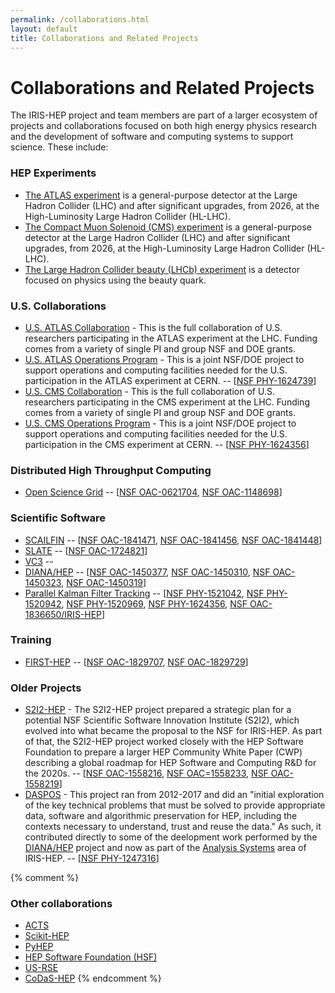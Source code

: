 ```yaml
---
permalink: /collaborations.html
layout: default
title: Collaborations and Related Projects
---
```


# Collaborations and Related Projects

The IRIS-HEP project and team members are part of a larger ecosystem of 
projects and collaborations focused on both high energy physics research and 
the development of software and computing systems to support science. These 
include:

### HEP Experiments

  * [The ATLAS experiment](https://home.cern/science/experiments/atlas) is a general-purpose detector at the Large Hadron Collider (LHC) and after significant upgrades, from 2026, at the High-Luminosity Large Hadron Collider (HL-LHC).
  * [The Compact Muon Solenoid (CMS) experiment](https://home.cern/science/experiments/cms) is a general-purpose detector at the Large Hadron Collider (LHC) and after significant upgrades, from 2026, at the High-Luminosity Large Hadron Collider (HL-LHC).
  * [The Large Hadron Collider beauty (LHCb) experiment](https://home.cern/science/experiments/lhcb) is a detector focused on physics using the beauty quark. 

### U.S. Collaborations

  * [U.S. ATLAS Collaboration](https://po.usatlas.bnl.gov/) - This is the full collaboration of U.S. researchers participating in the ATLAS experiment at the LHC. Funding comes from a variety of single PI and group NSF and DOE grants.
  * [U.S. ATLAS Operations Program](https://po.usatlas.bnl.gov/programoffice/op.php) - This is a joint NSF/DOE project to support operations and computing facilities needed for the U.S. participation in the ATLAS experiment at CERN. -- [[NSF PHY-1624739](https://www.nsf.gov/awardsearch/showAward?AWD_ID=1624739)]
  * [U.S. CMS Collaboration](https://uscms.org/index.shtml) - This is the full collaboration of U.S. researchers participating in the CMS experiment at the LHC. Funding comes from a variety of single PI and group NSF and DOE grants.
  * [U.S. CMS Operations Program](https://uscms.org/uscms_at_work/rpo/index.shtml) - This is a joint NSF/DOE project to support operations and computing facilities needed for the U.S. participation in the CMS experiment at CERN. -- [[NSF PHY-1624356](https://www.nsf.gov/awardsearch/showAward?AWD_ID=1624356&HistoricalAwards=false)]

### Distributed High Throughput Computing

  * [Open Science Grid](https://opensciencegrid.org/) -- [[NSF OAC-0621704](https://www.nsf.gov/awardsearch/showAward?AWD_ID=0621704&HistoricalAwards=false), [NSF OAC-1148698](https://www.nsf.gov/awardsearch/showAward?AWD_ID=1148698&HistoricalAwards=false)]

### Scientific Software

  * [SCAILFIN](https://scailfin.github.io/) -- [[NSF OAC-1841471](https://www.nsf.gov/awardsearch/showAward?AWD_ID=1841471&HistoricalAwards=false), [NSF OAC-1841456](https://www.nsf.gov/awardsearch/showAward?AWD_ID=1841456&HistoricalAwards=false), [NSF OAC-1841448](https://www.nsf.gov/awardsearch/showAward?AWD_ID=1841448&HistoricalAwards=false)]
  * [SLATE](https://slateci.io) -- [[NSF OAC-1724821](https://www.nsf.gov/awardsearch/showAward?AWD_ID=1724821&HistoricalAwards=false)]
  * [VC3](https://www.virtualclusters.org) -- 
  * [DIANA/HEP](http://diana-hep.org/) -- [[NSF OAC-1450377](https://www.nsf.gov/awardsearch/showAward?AWD_ID=1450377&HistoricalAwards=false), [NSF OAC-1450310](https://www.nsf.gov/awardsearch/showAward?AWD_ID=1450310&HistoricalAwards=false), [NSF OAC-1450323](https://www.nsf.gov/awardsearch/showAward?AWD_ID=1450323&HistoricalAwards=false), [NSF OAC-1450319](https://www.nsf.gov/awardsearch/showAward?AWD_ID=1450319&HistoricalAwards=false)]
  * [Parallel Kalman Filter Tracking](http://trackreco.github.io/) -- [[NSF PHY-1521042](https://www.nsf.gov/awardsearch/showAward?AWD_ID=1521042&HistoricalAwards=false), [NSF PHY-1520942](https://www.nsf.gov/awardsearch/showAward?AWD_ID=1520942&HistoricalAwards=false), [NSF PHY-1520969](https://www.nsf.gov/awardsearch/showAward?AWD_ID=1520969&HistoricalAwards=false), [NSF PHY-1624356](https://www.nsf.gov/awardsearch/showAward?AWD_ID=1624356&HistoricalAwards=false), [NSF OAC-1836650/IRIS-HEP](https://www.nsf.gov/awardsearch/showAward?AWD_ID=1836650&HistoricalAwards=false)] 

### Training

  * [FIRST-HEP](http://first-hep.org/) -- [[NSF OAC-1829707](https://www.nsf.gov/awardsearch/showAward?AWD_ID=1829707&HistoricalAwards=false), [NSF OAC-1829729](https://www.nsf.gov/awardsearch/showAward?AWD_ID=1829729&HistoricalAwards=false)]

### Older Projects

  * [S2I2-HEP](http://s2i2-hep.org/) - The S2I2-HEP project prepared a strategic plan for a potential NSF Scientific Software Innovation Institute (S2I2), which evolved into what became the proposal to the NSF for IRIS-HEP. As part of that, the S2I2-HEP project worked closely with the HEP Software Foundation to prepare a larger HEP Community White Paper (CWP) describing a global roadmap for HEP Software and Computing R&D for the 2020s. -- [[NSF OAC-1558216](https://www.nsf.gov/awardsearch/showAward?AWD_ID=1558216&HistoricalAwards=false), [NSF OAC=1558233](https://www.nsf.gov/awardsearch/showAward?AWD_ID=1558233&HistoricalAwards=false), [NSF OAC-1558219](https://www.nsf.gov/awardsearch/showAward?AWD_ID=1558219&HistoricalAwards=false)]
  * [DASPOS](http://daspos.org/) - This project ran from 2012-2017 and did an "initial exploration of the key technical problems that must be solved to provide appropriate data, software and algorithmic preservation for HEP, including the contexts necessary to understand, trust and reuse the data." As such, it contributed directly to some of the deelopment work performed by the [DIANA/HEP](http://diana-hep.org/) project and now as part of the [Analysis Systems](/as) area of IRIS-HEP. -- [[NSF PHY-1247316](https://www.nsf.gov/awardsearch/showAward?AWD_ID=1247316)]

{% comment %}
### Other collaborations

  * [ACTS](https://gitlab.cern.ch/acts)
  * [Scikit-HEP](http://scikit-hep.org)
  * [PyHEP](https://hepsoftwarefoundation.org/workinggroups/pyhep.html)
  * [HEP Software Foundation (HSF)](https://hepsoftwarefoundation.org)
  * [US-RSE](http://us-rse.org)
  * [CoDaS-HEP](http://codas-hep.org/) 
{% endcomment %}


